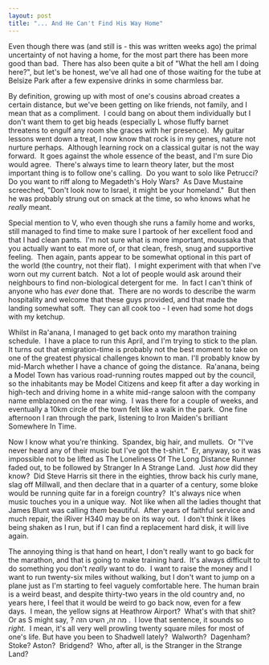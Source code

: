 ```yaml
---
layout: post
title: "... And He Can't Find His Way Home"
---
```

Even though there was (and still is - this was written weeks ago) the
primal uncertainty of not having a home, for the most part there has
been more good than bad.  There has also been quite a bit of "What the
hell am I doing here?", but let's be honest, we've all had one of those
waiting for the tube at Belsize Park after a few expensive drinks in
some charmless bar.

By definition, growing up with most of one's cousins abroad creates a
certain distance, but we've been getting on like friends, not family,
and I mean that as a compliment.  I could bang on about them
individually but I don't want them to get big heads (especially L whose
fluffy barnet threatens to engulf any room she graces with her
presence).  My guitar lessons went down a treat, I now know that rock is
in my genes, nature not nurture perhaps.  Although learning rock on a
classical guitar is not the way forward.  It goes against the whole
essence of the beast, and I'm sure Dio would agree.  There's always time
to learn theory later, but the most important thing is to follow one's
calling.  Do you want to solo like Petrucci?  Do you want to riff along
to Megadeth's Holy Wars?  As Dave Mustaine screeched, "Don't look now to
Israel, it might be your homeland."  But then he was probably strung out
on smack at the time, so who knows what he _really_ meant.

Special mention to V, who even though she runs a family home and works,
still managed to find time to make sure I partook of her excellent food
and that I had clean pants.  I'm not sure what is more important,
moussaka that you actually want to eat more of, or that clean, fresh,
snug and supportive feeling.  Then again, pants appear to be somewhat
optional in this part of the world (the country, not their flat).  I
might experiment with that when I've worn out my current batch.  Not a
lot of people would ask around their neighbours to find non-biological
detergent for me.  In fact I can't think of anyone who has _ever_ done
that.  There are no words to describe the warm hospitality and welcome
that these guys provided, and that made the landing somewhat soft.  They
can all cook too - I even had some hot dogs with my ketchup.

Whilst in Ra'anana, I managed to get back onto my marathon training
schedule.  I have a place to run this April, and I'm trying to stick to
the plan.  It turns out that emigration-time is probably not the best
moment to take on one of the greatest physical challenges known to man.
I'll probably know by mid-March whether I have a chance of going the
distance.  Ra'anana, being a Model Town has various road-running routes
mapped out by the council, so the inhabitants may be Model Citizens and
keep fit after a day working in high-tech and driving home in a white
mid-range saloon with the company name emblazoned on the rear wing.  I
was there for a couple of weeks, and eventually a 10km circle of the
town felt like a walk in the park.  One fine afternoon I ran through the
park, listening to Iron Maiden's brilliant Somewhere In Time.

Now I know what you're thinking.  Spandex, big hair, and mullets.  Or
"I've never heard any of their music but I've got the t-shirt."  Er,
anyway, so it was impossible not to be lifted as The Loneliness Of The
Long Distance Runner faded out, to be followed by Stranger In A Strange
Land.  Just _how_ did they know?  Did Steve Harris sit there in the
eighties, throw back his curly mane, slag off Millwall, and then declare
that in a quarter of a century, some bloke would be running quite far in
a foreign country?  It's always nice when music touches you in a unique
way.  Not like when all the ladies thought that James Blunt was calling
_them_ beautiful.  After years of faithful service and much repair, the
iRiver H340 may be on its way out.  I don't think it likes being shaken
as I run, but if I can find a replacement hard disk, it will live again.

The annoying thing is that hand on heart, I don't really want to go back
for the marathon, and that is going to make training hard.  It's always
difficult to do something you don't _really_ want to do.  I want to
raise the money and I want to run twenty-six miles without walking, but
I don't want to jump on a plane just as I'm starting to feel vaguely
comfortable here. The human brain is a weird beast, and despite
thirty-two years in the old country and, no years here, I feel that it
would be weird to go back now, even for a few days.  I mean, the yellow
signs at Heathrow Airport?  What's with that shit?  Or as S might say, ?
מה זה, השיט הזה .  I love that sentence, it sounds so _right_.  I mean,
it's all very well prowling twenty square miles for most of one's life.
But have you been to Shadwell lately?  Walworth?  Dagenham?  Stoke?
Aston?  Bridgend?  Who, after all, is the Stranger in the Strange Land?
